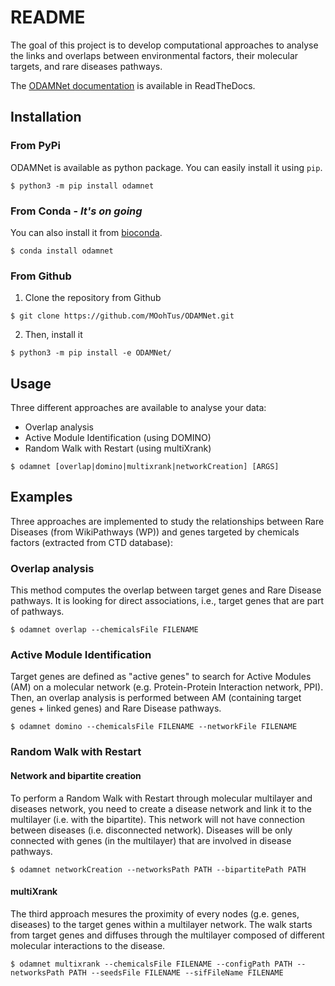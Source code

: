 # README

The goal of this project is to develop computational approaches to analyse the links and overlaps between environmental factors, their molecular targets, and rare diseases pathways.

The [ODAMNet documentation][ODAMNet documentation] is available in ReadTheDocs.

## Installation 

### From PyPi

ODAMNet is available as python package. You can easily install it using `pip`.

```console
$ python3 -m pip install odamnet
```

### From Conda - *It's on going*

You can also install it from [bioconda][bioconda].

```console
$ conda install odamnet
```

### From Github

1. Clone the repository from Github

```console
$ git clone https://github.com/MOohTus/ODAMNet.git
```

2. Then, install it

```console
$ python3 -m pip install -e ODAMNet/
```

## Usage

Three different approaches are available to analyse your data: 

- Overlap analysis
- Active Module Identification (using DOMINO)
- Random Walk with Restart (using multiXrank)

```console
$ odamnet [overlap|domino|multixrank|networkCreation] [ARGS]
```

## Examples

Three approaches are implemented to study the relationships between Rare Diseases (from WikiPathways (WP)) and genes targeted by chemicals factors (extracted
from CTD database):

### Overlap analysis

This method computes the overlap between target genes and Rare Disease pathways. It is looking for direct associations, i.e., target genes that are part of pathways.

```console
$ odamnet overlap --chemicalsFile FILENAME
```

### Active Module Identification

Target genes are defined as "active genes" to search for Active Modules (AM) on a molecular network (e.g.
Protein-Protein Interaction network, PPI). Then, an overlap analysis is performed between AM (containing target genes + linked genes)
and Rare Disease pathways.

```console
$ odamnet domino --chemicalsFile FILENAME --networkFile FILENAME
```

### Random Walk with Restart

#### Network and bipartite creation

To perform a Random Walk with Restart through molecular multilayer and diseases network, you need to create a disease network
and link it to the multilayer (i.e. with the bipartite). This network will not have connection between diseases (i.e. disconnected network).
Diseases will be only connected with genes (in the multilayer) that are involved in disease pathways.

```console
$ odamnet networkCreation --networksPath PATH --bipartitePath PATH
```

#### multiXrank

The third approach mesures the proximity of every nodes (g.e. genes, diseases) to the target genes within a multilayer network.
The walk starts from target genes and diffuses through the multilayer composed of different molecular interactions to the disease.

```console
$ odamnet multixrank --chemicalsFile FILENAME --configPath PATH --networksPath PATH --seedsFile FILENAME --sifFileName FILENAME
```

[ODAMNet documentation]: https://odamnet.readthedocs.io/
[bioconda]: https://bioconda.github.io/index.html
